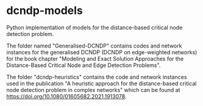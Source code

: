 # dcndp-models
Python implementation of models for the distance-based critical node detection problem.


The folder named "Generalised-DCNDP" contains codes and network instances for the generalised DCNDP (DCNDP on edge-weighted networks) for the book chapter "Modeling and Exact Solution Approaches for the Distance-Based Critical Node and Edge Detection Problems".


The folder "dcndp-heuristics" contains the code and network instances used in the publication "A heuristic approach for the distance-based critical node detection problem in complex networks" which can be found at https://doi.org/10.1080/01605682.2021.1913078.

